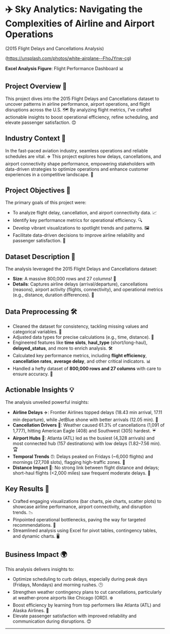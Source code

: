 # ✈️ Sky Analytics: Navigating the Complexities of Airline and Airport Operations
   (2015 Flight Delays and Cancellations Analysis)

(https://unsplash.com/photos/white-airplane--FhoJYnw-cg)

**Excel Analysis Figure**: Flight Performance Dashboard 📊

## Project Overview 🌟
This project dives into the 2015 Flight Delays and Cancellations dataset to uncover patterns in airline performance, airport operations, and flight disruptions across the U.S. 🗺️ By analyzing flight metrics, I’ve crafted actionable insights to boost operational efficiency, refine scheduling, and elevate passenger satisfaction. 😊

## Industry Context 🏢
In the fast-paced aviation industry, seamless operations and reliable schedules are vital. ✈️ This project explores how delays, cancellations, and airport connectivity shape performance, empowering stakeholders with data-driven strategies to optimize operations and enhance customer experiences in a competitive landscape. 🚀

## Project Objectives 🎯
The primary goals of this project were:
- To analyze flight delay, cancellation, and airport connectivity data. 📈
- Identify key performance metrics for operational efficiency. 🔍
- Develop vibrant visualizations to spotlight trends and patterns. 🖼️
- Facilitate data-driven decisions to improve airline reliability and passenger satisfaction. 🙌

## Dataset Description 📂
The analysis leveraged the 2015 Flight Delays and Cancellations dataset:
- **Size**: A massive 800,000 rows and 27 columns! 📑
- **Details**: Captures airline delays (arrival/departure), cancellations (reasons), airport activity (flights, connectivity), and operational metrics (e.g., distance, duration differences). 🛫

## Data Preprocessing 🛠️
- Cleaned the dataset for consistency, tackling missing values and categorical variables. 🧹
- Adjusted data types for precise calculations (e.g., time, distance). 🔢
- Engineered features like **time slots**, **haul_type** (short/long-haul), **delayed_status**, and more to enrich analysis. 🛠️
- Calculated key performance metrics, including **flight efficiency**, **cancellation rates**, **average delay**, and other critical indicators. 📊
- Handled a hefty dataset of **800,000 rows and 27 columns** with care to ensure accuracy. 💪

## Actionable Insights 💡
The analysis unveiled powerful insights:
- **Airline Delays** ✈️: Frontier Airlines topped delays (18.43 min arrival, 17.11 min departure), while JetBlue shone with better arrivals (12.05 min). 🌟
- **Cancellation Drivers** 🚫: Weather caused 61.3% of cancellations (1,091 of 1,777), hitting American Eagle (408) and Southwest (305) hardest. ☔
- **Airport Hubs** 🏫: Atlanta (ATL) led as the busiest (4,328 arrivals) and most connected hub (157 destinations) with low delays (1.82–7.56 min). 🏆
- **Temporal Trends** ⏰: Delays peaked on Fridays (~6,000 flights) and mornings (27,708 slots), flagging high-traffic zones. 🌅
- **Distance Impact** 📏: No strong link between flight distance and delays; short-haul flights (<2,000 miles) saw frequent moderate delays. 🛬

## Key Results 🥳
- Crafted engaging visualizations (bar charts, pie charts, scatter plots) to showcase airline performance, airport connectivity, and disruption trends. 📉
- Pinpointed operational bottlenecks, paving the way for targeted recommendations. 🎯
- Streamlined analysis using Excel for pivot tables, contingency tables, and dynamic charts. 🖥️

## Business Impact 🌍
This analysis delivers insights to:
- Optimize scheduling to curb delays, especially during peak days (Fridays, Mondays) and morning rushes. 🕒
- Strengthen weather contingency plans to cut cancellations, particularly at weather-prone airports like Chicago (ORD). ❄️
- Boost efficiency by learning from top performers like Atlanta (ATL) and Alaska Airlines. 🏅
- Elevate passenger satisfaction with improved reliability and communication during disruptions. 😊

---
